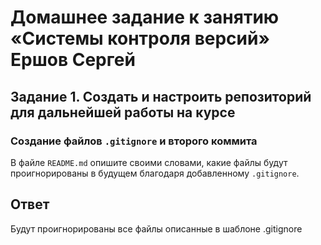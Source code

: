 # Домашнее задание к занятию «Системы контроля версий» Ершов Сергей


###


## Задание 1. Создать и настроить репозиторий для дальнейшей работы на курсе

### Создание файлов `.gitignore` и второго коммита


В файле `README.md` опишите своими словами, какие файлы будут проигнорированы в будущем благодаря добавленному `.gitignore`.


## Ответ


Будут проигнорированы все файлы описанные в шаблоне .gitignore